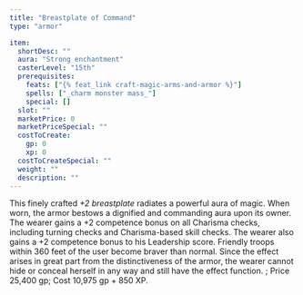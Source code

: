 ```yaml
---
title: "Breastplate of Command"
type: "armor"

item:
  shortDesc: ""
  aura: "Strong enchantment"
  casterLevel: "15th"
  prerequisites:
    feats: ["{% feat_link craft-magic-arms-and-armor %}"]
    spells: ["_charm monster mass_"]
    special: []
  slot: ""
  marketPrice: 0
  marketPriceSpecial: ""
  costToCreate:
    gp: 0
    xp: 0
  costToCreateSpecial: ""
  weight: ""
  description: ""
---
```

This finely crafted _+2 breastplate_ radiates a powerful aura of magic. When worn, the armor bestows a dignified and commanding aura upon its owner. The wearer gains a +2 competence bonus on all Charisma checks, including turning checks and Charisma-based skill checks. The wearer also gains a +2 competence bonus to his Leadership score. Friendly troops within 360 feet of the user become braver than normal. Since the effect arises in great part from the distinctiveness of the armor, the wearer cannot hide or conceal herself in any way and still have the effect function.
; Price 25,400 gp; Cost 10,975 gp + 850 XP.

